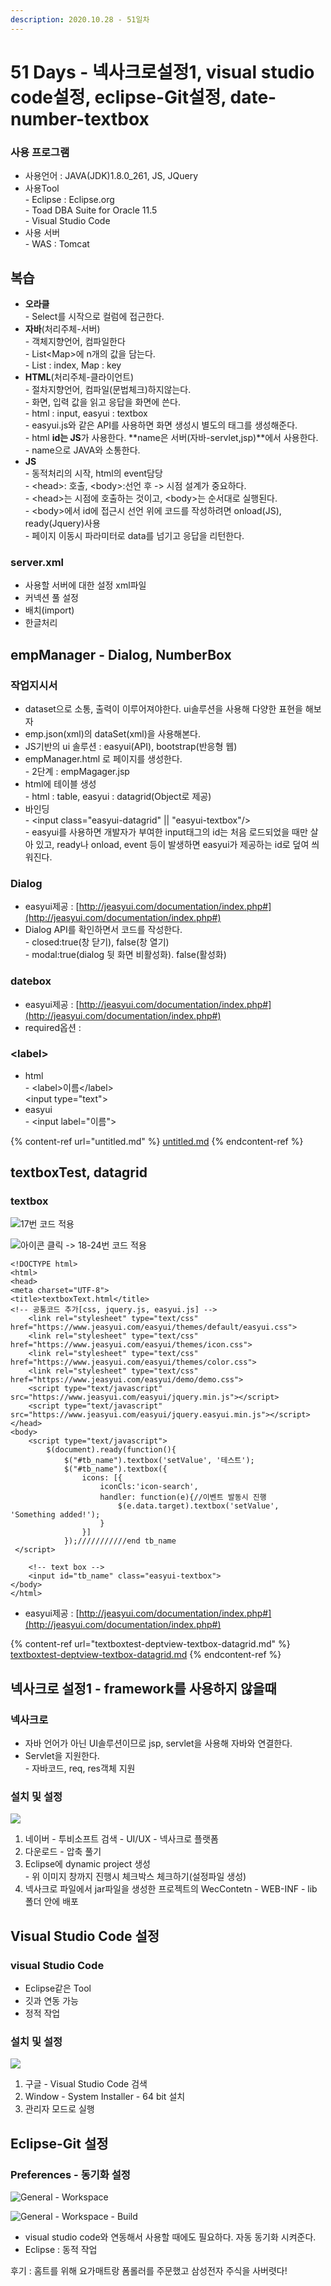 ```yaml
---
description: 2020.10.28 - 51일차
---
```


# 51 Days - 넥사크로설정1, visual studio code설정, eclipse-Git설정, date-number-textbox

### 사용 프로그램

* 사용언어 : JAVA(JDK)1.8.0\_261, JS, JQuery
* 사용Tool \
  \- Eclipse : Eclipse.org\
  \- Toad DBA Suite for Oracle 11.5\
  \- Visual Studio Code
* 사용 서버\
  \- WAS : Tomcat

## 복습

* **오라클**\
  \- Select를 시작으로 컬럼에 접근한다.
* **자바**(처리주체-서버)\
  \- 객체지향언어, 컴파일한다\
  \- List\<Map>에 n개의 값을 담는다.\
  \- List : index, Map : key
* **HTML**(처리주체-클라이언트)\
  \- 절차지향언어, 컴파일(문법체크)하지않는다.\
  \- 화면, 입력 값을 읽고 응답을 화면에 쓴다.\
  \- html : input, easyui : textbox\
  \- easyui.js와 같은 API를 사용하면 화면 생성시 별도의 태그를 생성해준다.\
  \- html **id는 JS**가 사용한다. **name은 서버(자바-servlet,jsp)**에서 사용한다.\
  \- name으로 JAVA와 소통한다.
* **JS**\
  \- 동적처리의 시작, html의 event담당\
  \- \<head>: 호출, \<body>:선언 후 -> 시점 설계가 중요하다.\
  \- \<head>는 시점에 호출하는 것이고, \<body>는 순서대로 실행된다.\
  \- \<body>에서 id에 접근시 선언 위에 코드를 작성하려면 onload(JS), ready(Jquery)사용\
  \- 페이지 이동시 파라미터로 data를 넘기고 응답을 리턴한다.

### server.xml

* 사용할 서버에 대한 설정 xml파일
* 커넥션 풀 설정
* 배치(import)
* 한글처리

## empManager - Dialog, NumberBox

### 작업지시서

* dataset으로 소통, 출력이 이루어져야한다. ui솔루션을 사용해 다양한 표현을 해보자
* emp.json(xml)의 dataSet(xml)을 사용해본다.
* JS기반의 ui 솔루션 : easyui(API), bootstrap(반응형 웹)
* empManager.html 로 페이지를 생성한다.\
  \- 2단계 : empMagager.jsp
* html에 테이블 생성\
  \- html : table, easyui : datagrid(Object로 제공)
* 바인딩\
  \- \<input class="easyui-datagrid" || "easyui-textbox"/>\
  \- easyui를 사용하면 개발자가 부여한 input태그의 id는 처음 로드되었을 때만 살아 있고, ready나 onload, event 등이 발생하면 easyui가 제공하는 id로 덮여 씌워진다.

### Dialog

* easyui제공 : [http://jeasyui.com/documentation/index.php#](http://jeasyui.com/documentation/index.php#)
* Dialog API를 확인하면서 코드를 작성한다.\
  \- closed:true(창 닫기), false(창 열기)\
  \- modal:true(dialog 뒷 화면 비활성화). false(활성화)

### datebox

* easyui제공 : [http://jeasyui.com/documentation/index.php#](http://jeasyui.com/documentation/index.php#)
* required옵션 :&#x20;

### \<label>

* html\
  \- \<label>이름\</label>\
  &#x20; \<input type="text">
* easyui\
  \- \<input label="이름">

{% content-ref url="untitled.md" %}
[untitled.md](untitled.md)
{% endcontent-ref %}

## textboxTest, datagrid

### textbox

![17번 코드 적용](<../../../.gitbook/assets/4 (27).png>)

![아이콘 클릭 -> 18-24번 코드 적용](<../../../.gitbook/assets/5 (19).png>)

```markup
<!DOCTYPE html>
<html>
<head>
<meta charset="UTF-8">
<title>textboxText.html</title>
<!-- 공통코드 추가[css, jquery.js, easyui.js] -->
	<link rel="stylesheet" type="text/css" href="https://www.jeasyui.com/easyui/themes/default/easyui.css">
    <link rel="stylesheet" type="text/css" href="https://www.jeasyui.com/easyui/themes/icon.css">
    <link rel="stylesheet" type="text/css" href="https://www.jeasyui.com/easyui/themes/color.css">
    <link rel="stylesheet" type="text/css" href="https://www.jeasyui.com/easyui/demo/demo.css">
    <script type="text/javascript" src="https://www.jeasyui.com/easyui/jquery.min.js"></script>
    <script type="text/javascript" src="https://www.jeasyui.com/easyui/jquery.easyui.min.js"></script>
</head>
<body>
	<script type="text/javascript">
   		$(document).ready(function(){
	   		$("#tb_name").textbox('setValue', '테스트');
	   		$("#tb_name").textbox({	   			
	   			icons: [{
	   				iconCls:'icon-search',
	   				handler: function(e){//이벤트 발동시 진행
	   					$(e.data.target).textbox('setValue', 'Something added!');
	   				}
	   			}]
	   		});///////////end tb_name
 </script>
    
    <!-- text box -->
    <input id="tb_name" class="easyui-textbox">
</body>
</html>
```

* easyui제공 : [http://jeasyui.com/documentation/index.php#](http://jeasyui.com/documentation/index.php#)

{% content-ref url="textboxtest-deptview-textbox-datagrid.md" %}
[textboxtest-deptview-textbox-datagrid.md](textboxtest-deptview-textbox-datagrid.md)
{% endcontent-ref %}

## 넥사크로 설정1 - framework를 사용하지 않을때

### 넥사크로

* 자바 언어가 아닌 UI솔루션이므로 jsp, servlet을 사용해 자바와 연결한다.
* Servlet을 지원한다.\
  \- 자바코드, req, res객체 지원

### 설치 및 설정

![](<../../../.gitbook/assets/1 (50).png>)

1. 네이버 - 투비소프트 검색 - UI/UX - 넥사크로 플랫폼
2. 다운로드 - 압축 풀기
3. Eclipse에 dynamic project 생성\
   \- 위 이미지 창까지 진행시 체크박스 체크하기(설정파일 생성)
4. 넥사크로 파일에서 jar파일을 생성한 프로젝트의 WecContetn - WEB-INF - lib 폴더 안에 배포

## Visual Studio Code 설정

### visual Studio Code

* Eclipse같은 Tool
* 깃과 연동 가능
* 정적 작업&#x20;

### 설치 및 설정

![](<../../../.gitbook/assets/4 (25).png>)

1. 구글 - Visual Studio Code 검색
2. Window - System Installer - 64 bit 설치
3. 관리자 모드로 실행&#x20;

## Eclipse-Git 설정

### Preferences - 동기화 설정

![General - Workspace](<../../../.gitbook/assets/2 (38).png>)

![General - Workspace - Build](<../../../.gitbook/assets/3 (31).png>)

* visual studio code와 연동해서 사용할 때에도 필요하다. 자동 동기화 시켜준다.
* Eclipse : 동적 작업&#x20;

후기 : 홈트를 위해 요가매트랑 폼롤러를 주문했고 삼성전자 주식을 사버렷다!
